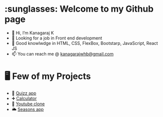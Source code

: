 <h1>:sunglasses:	Welcome to my Github page</h1>

- 👋 Hi, I’m Kanagaraj K
- 👀 Looking for a job in Front end development
- 💞️ Good knowlwdge in HTML, CSS, FlexBox, Bootstarp, JavaScript, React JS
- 📫 You can reach me @ kanagarajwhb@gmail.com

<h1>🖥️	Few of my Projects</h1>

- 🔔 [Quizz app](https://kanagu555.github.io/Quizz_App)
- ➕ [Calculator](https://kanagu555.github.io/calculator)
- 🎥 [Youtube clone](https://youtube-video-api.vercel.app)
- 🌥️ [Seasons app](https://seasons-app-sigma.vercel.app)

<!---
kanagu555/kanagu555 is a ✨ special ✨ repository because its `README.md` (this file) appears on your GitHub profile.
You can click the Preview link to take a look at your changes.
--->
